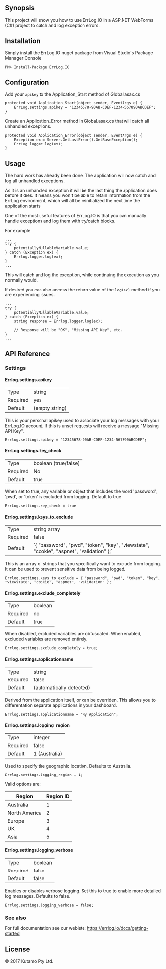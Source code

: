 ## Synopsis

This project will show you how to use ErrLog.IO in a ASP.NET WebForms (C#) project to catch and log exception errors.

## Installation

Simply install the ErrLog.IO nuget package from Visual Studio's Package Manager Console

```
PM> Install-Package ErrLog.IO
```

## Configuration

Add your `apikey` to the Application_Start method of Global.asax.cs

```
protected void Application_Start(object sender, EventArgs e) {
    ErrLog.settings.apikey = "12345678-90AB-CDEF-1234-567890ABCDEF";
}
```

Create an Application_Error method in Global.asax.cs that will catch all unhandled exceptions.

```
protected void Application_Error(object sender, EventArgs e) {
    Exception ex = Server.GetLastError().GetBaseException();
    ErrLog.logger.log(ex);
}
```

## Usage

The hard work has already been done. The application will now catch and log all unhandled exceptions. 

As it is an unhandled exception it will be the last thing the application does before it dies. It means 
you won't be able to retain information from the ErrLog environment, which will all be reinitialized the 
next time the application starts. 

One of the most useful features of ErrLog.IO is that you can manually handle exceptions and log them with try/catch blocks.

For example

```
...
try {
    potentiallyNullableVariable.value;
} catch (Exception ex) {
    Errlog.logger.log(ex);
}
...
```

This will catch and log the exception, while continuing the execution as you normally would.

If desired you can also access the return value of the `log(ex)` method if you are experiencing issues.

```
...
try {
    potentiallyNullableVariable.value;
} catch (Exception ex) {
    string response = Errlog.logger.log(ex);

    // Response will be "OK", "Missing API Key", etc.
}
...
```

## API Reference

### Settings

#### Errlog.settings.apikey

<table>
    <tr>
        <td>Type</td>
        <td>string</td>
    </tr>
    <tr>
        <td>Required</td>
        <td>yes</td>
    </tr>
    <tr>
        <td>Default</td>
        <td>(empty string)</td>
    </tr>
</table>

This is your personal apikey used to associate your log messages with your ErrLog.IO account. If this is unset requests will receive a message "Missing API Key".

```
Errlog.settings.apikey = "12345678-90AB-CDEF-1234-567890ABCDEF";
```

#### ErrLog.settings.key_check

<table>
    <tr>
        <td>Type</td>
        <td>boolean (true/false)</td>
    </tr>
    <tr>
        <td>Required</td>
        <td>No</td>
    </tr>
    <tr>
        <td>Default</td>
        <td>true</td>
    </tr>
</table>
When set to true, any variable or object that includes the word 'password', 'pwd', or 'token' is excluded from logging. Default to true

```
ErrLog.settings.key_check = true
```

#### Errlog.settings.keys_to_exclude


<table>
    <tr>
        <td>Type</td>
        <td>string array</td>
    </tr>
    <tr>
        <td>Required</td>
        <td>false</td>
    </tr>
    <tr>
        <td>Default</td>
        <td>`{ "password", "pwd", "token", "key", "viewstate", "cookie", "aspnet", "validation" };` </td>
    </tr>
</table>
This is an array of strings that you specifically want to exclude from logging. It can be used to prevent sensitive data from being logged. 

```
Errlog.settings.keys_to_exclude = { "password", "pwd", "token", "key", "viewstate", "cookie", "aspnet", "validation" };
```

#### Errlog.settings.exclude_completely

<table>
    <tr>
        <td>Type</td>
        <td>boolean</td>
    </tr>
    <tr>
        <td>Required</td>
        <td>no</td>
    </tr>
    <tr>
        <td>Default</td>
        <td>true</td>
    </tr>
</table>

When disabled, excluded variables are obfuscated. When enabled, excluded variables are removed entirely.

```
Errlog.settings.exclude_completely = true;
```

#### Errlog.settings.applicationname


<table>
    <tr>
        <td>Type</td>
        <td>string</td>
    </tr>
    <tr>
        <td>Required</td>
        <td>false</td>
    </tr>
    <tr>
        <td>Default</td>
        <td>(automatically detected)</td>
    </tr>
</table>

Derived from the application itself, or can be overriden. This allows you to differentation separate applications in your dashboard.

```
Errlog.settings.applicationname = "My Application";
```

#### Errlog.settings.logging_region


<table>
    <tr>
        <td>Type</td>
        <td>integer</td>
    </tr>
    <tr>
        <td>Required</td>
        <td>false</td>
    </tr>
    <tr>
        <td>Default</td>
        <td>1 (Australia)</td>
    </tr>
</table>

Used to specify the geographic location. Defaults to Australia.

```
Errlog.settings.logging_region = 1;
```

Valid options are:

Region         | Region ID
---------------|----------
Australia      |  1
North America  |  2
Europe         |  3
UK             |  4
Asia           |  5

#### Errlog.settings.logging_verbose


<table>
    <tr>
        <td>Type</td>
        <td>boolean</td>
    </tr>
    <tr>
        <td>Required</td>
        <td>false</td>
    </tr>
    <tr>
        <td>Default</td>
        <td>false</td>
    </tr>
</table>

Enables or disables verbose logging. Set this to true to enable more detailed log messages. Defaults to false.

```
Errlog.settings.logging_verbose = false;
```

### See also

For full documentation see our webiste: https://errlog.io/docs/getting-started

## License

&copy; 2017 Kutamo Pty Ltd.
